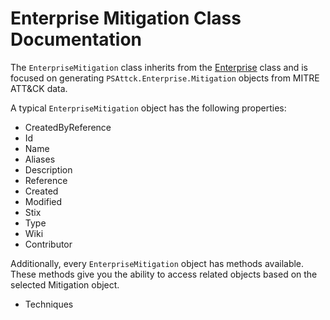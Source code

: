 # Enterprise Mitigation Class Documentation

The `EnterpriseMitigation` class inherits from the [Enterprise](Enterprise.md) class and is focused on generating `PSAttck.Enterprise.Mitigation` objects from MITRE ATT&CK data.

A typical `EnterpriseMitigation` object has the following properties:

* CreatedByReference
* Id
* Name
* Aliases
* Description
* Reference
* Created
* Modified
* Stix
* Type
* Wiki
* Contributor

Additionally, every `EnterpriseMitigation` object has methods available.  These methods give you the ability to access related objects based on the selected Mitigation object.

* Techniques